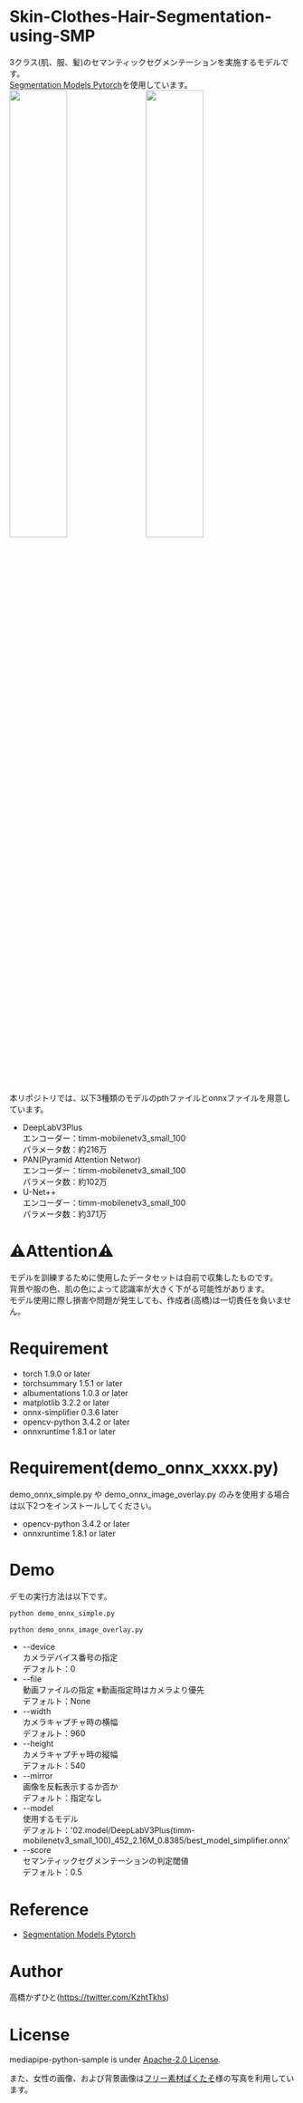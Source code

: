 # Skin-Clothes-Hair-Segmentation-using-SMP
3クラス(肌、服、髪)のセマンティックセグメンテーションを実施するモデルです。<br>
[Segmentation Models Pytorch](https://github.com/qubvel/segmentation_models.pytorch)を使用しています。<br>
<img src="https://user-images.githubusercontent.com/37477845/132933990-717324f1-2d74-4060-8b67-0bef06058ebe.gif" width="45%">　<img src="https://user-images.githubusercontent.com/37477845/132933998-eae87d48-a98f-43e1-a31c-983e1dea9c1d.gif" width="45%"><br>

本リポジトリでは、以下3種類のモデルのpthファイルとonnxファイルを用意しています。
* DeepLabV3Plus<br>エンコーダー：timm-mobilenetv3_small_100<br>パラメータ数：約216万
* PAN(Pyramid Attention Networ)<br>エンコーダー：timm-mobilenetv3_small_100<br>パラメータ数：約102万
* U-Net++<br>エンコーダー：timm-mobilenetv3_small_100<br>パラメータ数：約371万

# ⚠Attention⚠
モデルを訓練するために使用したデータセットは自前で収集したものです。<br>
背景や服の色、肌の色によって認識率が大きく下がる可能性があります。<br>
モデル使用に際し損害や問題が発生しても、作成者(高橋)は一切責任を負いません。

# Requirement 
* torch 1.9.0 or later
* torchsummary 1.5.1 or later
* albumentations 1.0.3 or later
* matplotlib 3.2.2 or later
* onnx-simplifier 0.3.6 later
* opencv-python 3.4.2 or later
* onnxruntime 1.8.1 or later

# Requirement(demo_onnx_xxxx.py)
demo_onnx_simple.py や demo_onnx_image_overlay.py のみを使用する場合は以下2つをインストールしてください。
* opencv-python 3.4.2 or later
* onnxruntime 1.8.1 or later

# Demo
デモの実行方法は以下です。
```bash
python demo_onnx_simple.py
```
```bash
python demo_onnx_image_overlay.py
```
* --device<br>
カメラデバイス番号の指定<br>
デフォルト：0
* --file<br>
動画ファイルの指定 ※動画指定時はカメラより優先<br>
デフォルト：None
* --width<br>
カメラキャプチャ時の横幅<br>
デフォルト：960
* --height<br>
カメラキャプチャ時の縦幅<br>
デフォルト：540
* --mirror<br>
画像を反転表示するか否か<br>
デフォルト：指定なし
* --model<br>
使用するモデル<br>
デフォルト：'02.model/DeepLabV3Plus(timm-mobilenetv3_small_100)_452_2.16M_0.8385/best_model_simplifier.onnx'
* --score<br>
セマンティックセグメンテーションの判定閾値<br>
デフォルト：0.5

# Reference
* [Segmentation Models Pytorch](https://github.com/qubvel/segmentation_models.pytorch)

# Author
高橋かずひと(https://twitter.com/KzhtTkhs)
 
# License 
mediapipe-python-sample is under [Apache-2.0 License](LICENSE).

また、女性の画像、および背景画像は[フリー素材ぱくたそ](https://www.pakutaso.com)様の写真を利用しています。
